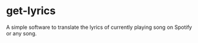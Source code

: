 # get-lyrics
A simple software to translate the lyrics of currently playing song on Spotify or any song.
